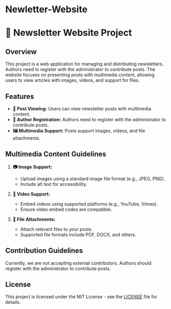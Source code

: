 # Newletter-Website
# 📰 Newsletter Website Project

## Overview

This project is a web application for managing and distributing newsletters. Authors need to register with the administrator to contribute posts. The website focuses on presenting posts with multimedia content, allowing users to view articles with images, videos, and support for files.

## Features

- **👀 Post Viewing:** Users can view newsletter posts with multimedia content.
- **📝 Author Registration:** Authors need to register with the administrator to contribute posts.
- **🖼️ Multimedia Support:** Posts support images, videos, and file attachments.

## Multimedia Content Guidelines

1. **📷 Image Support:**
   - Upload images using a standard image file format (e.g., JPEG, PNG).
   - Include alt text for accessibility.

2. **🎥 Video Support:**
   - Embed videos using supported platforms (e.g., YouTube, Vimeo).
   - Ensure video embed codes are compatible.

3. **📎 File Attachments:**
   - Attach relevant files to your posts.
   - Supported file formats include PDF, DOCX, and others.

## Contribution Guidelines

Currently, we are not accepting external contributors. Authors should register with the administrator to contribute posts.

## License

This project is licensed under the MIT License - see the [LICENSE](LICENSE) file for details.
